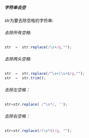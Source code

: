##### 字符串去空

str为要去除空格的字符串:

###### 去除所有空格:  

```js
str  =  str.replace(/\s+/g,"");   
```

###### 去除两头空格:  

```js
str  =  str.replace(/^\s+|\s+$/g,"");
str  =  str.trim();
```

###### 去除左空格：

```js
str=str.replace( /^\s*/, '');
```

###### 去除右空格：

```js
str=str.replace(/(\s*$)/g, "");
```


